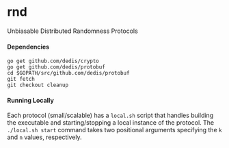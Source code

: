 # rnd
Unbiasable Distributed Randomness Protocols

#### Dependencies
```
go get github.com/dedis/crypto
go get github.com/dedis/protobuf
cd $GOPATH/src/github.com/dedis/protobuf
git fetch
git checkout cleanup
```
#### Running Locally
Each protocol (small/scalable) has a ```local.sh``` script that handles
building the executable and starting/stopping a local instance of the protocol.
The ```./local.sh start``` command takes two positional arguments specifying the
```k``` and ```n``` values, respectively.
